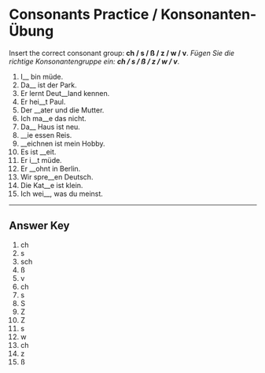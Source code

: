 # Consonants Practice / Konsonanten-Übung

Insert the correct consonant group: **ch / s / ß / z / w / v**.
*Fügen Sie die richtige Konsonantengruppe ein: **ch / s / ß / z / w / v***.

1. I__ bin müde.
2. Da__ ist der Park.
3. Er lernt Deut__land kennen.
4. Er hei__t Paul.
5. Der __ater und die Mutter.
6. Ich ma__e das nicht.
7. Da__ Haus ist neu.
8. __ie essen Reis.
9. __eichnen ist mein Hobby.
10. Es ist __eit.
11. Er i__t müde.
12. Er __ohnt in Berlin.
13. Wir spre__en Deutsch.
14. Die Kat__e ist klein.
15. Ich wei__, was du meinst.

---

## Answer Key

1. ch
2. s
3. sch
4. ß
5. v
6. ch
7. s
8. S
9. Z
10. Z
11. s
12. w
13. ch
14. z
15. ß

